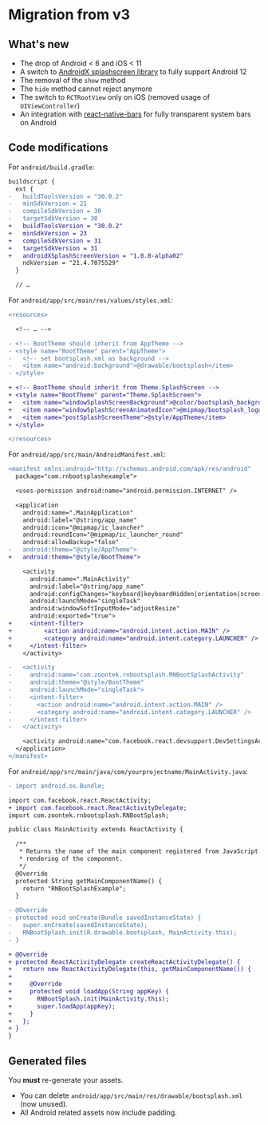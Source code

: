# Migration from v3

## What's new

- The drop of Android < 6 and iOS < 11
- A switch to [AndroidX splashscreen library](https://developer.android.com/jetpack/androidx/releases/core#core-splashscreen-1.0.0-alpha02) to fully support Android 12
- The removal of the `show` method
- The `hide` method cannot reject anymore
- The switch to `RCTRootView` only on iOS (removed usage of `UIViewController`)
- An integration with [react-native-bars](https://github.com/zoontek/react-native-bars) for fully transparent system bars on Android

## Code modifications

For `android/build.gradle`:

```diff
buildscript {
  ext {
-   buildToolsVersion = "30.0.2"
-   minSdkVersion = 21
-   compileSdkVersion = 30
-   targetSdkVersion = 30
+   buildToolsVersion = "30.0.2"
+   minSdkVersion = 23
+   compileSdkVersion = 31
+   targetSdkVersion = 31
+   androidXSplashScreenVersion = "1.0.0-alpha02"
    ndkVersion = "21.4.7075529"
  }

  // …
```

For `android/app/src/main/res/values/styles.xml`:

```diff
<resources>

  <!-- … -->

- <!-- BootTheme should inherit from AppTheme -->
- <style name="BootTheme" parent="AppTheme">
-   <!-- set bootsplash.xml as background -->
-   <item name="android:background">@drawable/bootsplash</item>
- </style>

+ <!-- BootTheme should inherit from Theme.SplashScreen -->
+ <style name="BootTheme" parent="Theme.SplashScreen">
+   <item name="windowSplashScreenBackground">@color/bootsplash_background</item>
+   <item name="windowSplashScreenAnimatedIcon">@mipmap/bootsplash_logo</item>
+   <item name="postSplashScreenTheme">@style/AppTheme</item>
+ </style>

</resources>
```

For `android/app/src/main/AndroidManifest.xml`:

```diff
<manifest xmlns:android="http://schemas.android.com/apk/res/android"
  package="com.rnbootsplashexample">

  <uses-permission android:name="android.permission.INTERNET" />

  <application
    android:name=".MainApplication"
    android:label="@string/app_name"
    android:icon="@mipmap/ic_launcher"
    android:roundIcon="@mipmap/ic_launcher_round"
    android:allowBackup="false"
-   android:theme="@style/AppTheme">
+   android:theme="@style/BootTheme">

    <activity
      android:name=".MainActivity"
      android:label="@string/app_name"
      android:configChanges="keyboard|keyboardHidden|orientation|screenSize|uiMode"
      android:launchMode="singleTask"
      android:windowSoftInputMode="adjustResize"
      android:exported="true">
+     <intent-filter>
+         <action android:name="android.intent.action.MAIN" />
+         <category android:name="android.intent.category.LAUNCHER" />
+     </intent-filter>
    </activity>

-   <activity
-     android:name="com.zoontek.rnbootsplash.RNBootSplashActivity"
-     android:theme="@style/BootTheme"
-     android:launchMode="singleTask">
-     <intent-filter>
-       <action android:name="android.intent.action.MAIN" />
-       <category android:name="android.intent.category.LAUNCHER" />
-     </intent-filter>
-   </activity>

    <activity android:name="com.facebook.react.devsupport.DevSettingsActivity" />
  </application>
</manifest>
```

For `android/app/src/main/java/com/yourprojectname/MainActivity.java`:

```diff
- import android.os.Bundle;

import com.facebook.react.ReactActivity;
+ import com.facebook.react.ReactActivityDelegate;
import com.zoontek.rnbootsplash.RNBootSplash;

public class MainActivity extends ReactActivity {

  /**
   * Returns the name of the main component registered from JavaScript. This is used to schedule
   * rendering of the component.
   */
  @Override
  protected String getMainComponentName() {
    return "RNBootSplashExample";
  }

- @Override
- protected void onCreate(Bundle savedInstanceState) {
-   super.onCreate(savedInstanceState);
-   RNBootSplash.init(R.drawable.bootsplash, MainActivity.this);
- }

+ @Override
+ protected ReactActivityDelegate createReactActivityDelegate() {
+   return new ReactActivityDelegate(this, getMainComponentName()) {
+
+     @Override
+     protected void loadApp(String appKey) {
+       RNBootSplash.init(MainActivity.this);
+       super.loadApp(appKey);
+     }
+   };
+ }
}
```

## Generated files

You **must** re-generate your assets.

- You can delete `android/app/src/main/res/drawable/bootsplash.xml` (now unused).
- All Android related assets now include padding.

